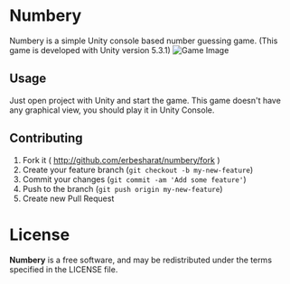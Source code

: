 # Numbery
Numbery is a simple Unity console based number guessing game.
(This game is developed with Unity version 5.3.1)
![Game Image](http://i.imgur.com/sqOXYrK.png)

## Usage
Just open project with Unity and start the game. This game doesn't have any graphical view, you should play it in Unity Console.

## Contributing
1. Fork it ( http://github.com/erbesharat/numbery/fork )
2. Create your feature branch (`git checkout -b my-new-feature`)
3. Commit your changes (`git commit -am 'Add some feature'`)
4. Push to the branch (`git push origin my-new-feature`)
5. Create new Pull Request

# License

**Numbery** is a free software, and may be redistributed under the terms specified in the LICENSE file.
